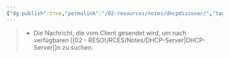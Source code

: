```yaml
---
{"dg-publish":true,"permalink":"/02-resources/notes/dhcpdiscover/","tags":["netzwerk","netzwerk/protocol"],"noteIcon":""}
---
```


>- Die Nachricht, die vom Client gesendet wird, um nach verfügbaren [[02 - RESOURCES/Notes/DHCP-Server\|DHCP-Server]]n zu suchen.